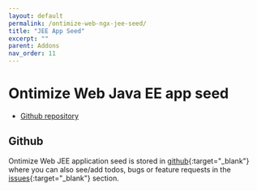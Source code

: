 ```yaml
---
layout: default
permalink: /ontimize-web-ngx-jee-seed/
title: "JEE App Seed"
excerpt: ""
parent: Addons
nav_order: 11
---
```


# Ontimize Web Java EE app seed

* [Github repository](#github)

## Github
Ontimize Web JEE application seed is stored in [github](https://github.com/OntimizeWeb/ontimize-web-ngx-jee-seed){:target="_blank"} where you can also see/add todos, bugs or feature requests in the [issues](https://github.com/OntimizeWeb/ontimize-web-ngx-jee-seed/issues){:target="_blank"} section.




